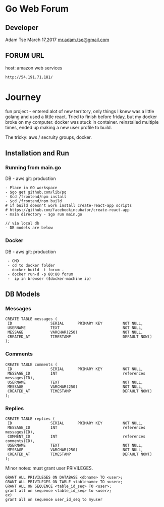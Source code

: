 # Go Web Forum
## Developer
Adam Tse
March 17,2017
mr.adam.tse@gmail.com

## FORUM URL
host: amazon web services
 ```
 http://54.191.71.181/
 ```
 # Journey
 fun project - entered alot of new territory, only things I knew was a little golang and used a little react. Tried to finish before friday, but my docker broke on my computer. docker was stuck in container. reinstalled multiple times, ended up making a new user profile to build.

 The tricky: aws / secruity groups, docker.

## Installation and Run

### Running from main.go
DB - aws
git: production
````
- Place in GO workspace
- $go get github.com/lib/pq
- $cd /frontend/npm install  
- $cd /frontend/npm build
# if build doesn't work install create-react-app scripts
# https://github.com/facebookincubator/create-react-app
- main directory - $go run main.go

// via local db
- DB models are below
````
### Docker
DB - aws
git: production
```
 - CMD
 - cd to docker folder
 - docker build -t forum .
 - docker run-d -p 80:80 forum
 -  ip in browser ($docker-machine ip)
```



## DB Models

### Messages
```
CREATE TABLE messages (
 ID                 SERIAL      PRIMARY KEY         NOT NULL,
 USERNAME           TEXT                            NOT NULL,
 MESSAGE            VARCHAR(250)                    NOT NULL,
 CREATED_AT         TIMESTAMP                       DEFAULT NOW()
);
```
### Comments
```
CREATE TABLE comments (
 ID                 SERIAL      PRIMARY KEY         NOT NULL,
 MESSAGE_ID         INT                             references messages(ID),
 USERNAME           TEXT                            NOT NULL,
 MESSAGE            VARCHAR(250)                    NOT NULL,
 CREATED_AT         TIMESTAMP                       DEFAULT NOW()
);
```

### Replies
```
CREATE TABLE replies (
 ID                 SERIAL      PRIMARY KEY         NOT NULL,
 MESSAGE_ID         INT                             references messages(ID),
 COMMENT_ID         INT                             references comments(ID),
 USERNAME           TEXT                            NOT NULL,
 MESSAGE            VARCHAR(250)                    NOT NULL,
 CREATED_AT         TIMESTAMP                       DEFAULT NOW()
);
```


Minor notes:
must grant user PRIVILEGES.
```
GRANT ALL PRIVILEGES ON DATABASE <dbname> TO <user>;
GRANT ALL PRIVILEGES ON TABLE <tablename> TO <user>;
GRANT ALL ON SEQUENCE <table_id_seq> TO <user>;
grant all on sequence <table_id_seq> to <user>;
ex)
grant all on sequence user_id_seq to myuser
```
